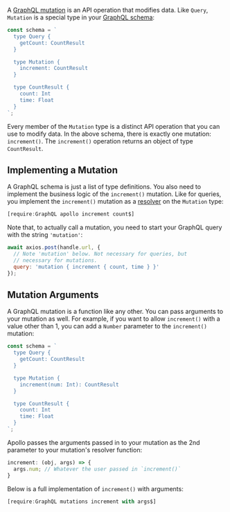 A [GraphQL mutation](https://graphql.org/learn/queries/#mutations) is an
API operation that modifies data. Like `Query`, `Mutation` is a special
type in your [GraphQL schema](https://graphql.org/learn/schema/):

```javascript
const schema = `
  type Query {
    getCount: CountResult
  }

  type Mutation {
    increment: CountResult
  }

  type CountResult {
    count: Int
    time: Float
  }
`;
```

Every member of the `Mutation` type is a distinct API operation that
you can use to modify data. In the above schema, there is exactly
one mutation: `increment()`. The `increment()` operation returns
an object of type `CountResult`.

Implementing a Mutation
-----------------------

A GraphQL schema is just a list of type definitions. You also need
to implement the business logic of the `increment()` mutation.
Like for queries, you implement the `increment()` mutation as a
[resolver](https://graphql.org/learn/execution/#root-fields-resolvers)
on the `Mutation` type:

```javascript
[require:GraphQL apollo increment count$]
```

Note that, to actually call a mutation, you need to start your
GraphQL query with the string `'mutation'`:

```javascript
await axios.post(handle.url, {
  // Note 'mutation' below. Not necessary for queries, but
  // necessary for mutations.
  query: 'mutation { increment { count, time } }'
});
```

Mutation Arguments
------------------

A GraphQL mutation is a function like any other. You can pass arguments
to your mutation as well. For example, if you want to allow `increment()`
with a value other than 1, you can add a `Number` parameter to the
`increment()` mutation:

```javascript
const schema = `
  type Query {
    getCount: CountResult
  }

  type Mutation {
    increment(num: Int): CountResult
  }

  type CountResult {
    count: Int
    time: Float
  }
`;
```

Apollo passes the arguments passed in to your mutation as the 2nd
parameter to your mutation's resolver function:

```javascript
increment: (obj, args) => {
  args.num; // Whatever the user passed in `increment()`
}
```

Below is a full implementation of `increment()` with arguments:

```javascript
[require:GraphQL mutations increment with args$]
```